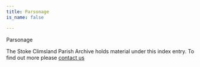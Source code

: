 ```yaml
---
title: Parsonage
is_name: false

---
```


Parsonage


The Stoke Climsland Parish Archive holds material under this index entry. To find out more please [contact us](/contact/)
